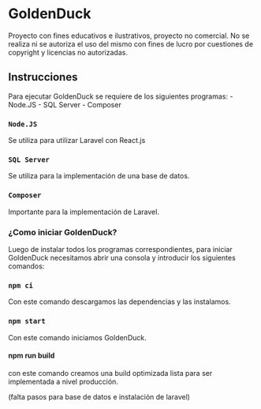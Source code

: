 # GoldenDuck
Proyecto con fines educativos e ilustrativos, proyecto no comercial. No se realiza ni se autoriza el uso del mismo con fines de lucro por cuestiones de copyright y licencias no autorizadas.

## Instrucciones
Para ejecutar GoldenDuck se requiere de los siguientes programas:
    - Node.JS
    - SQL Server
    - Composer

### `Node.JS`
Se utiliza para utilizar Laravel con React.js

### `SQL Server`
Se utiliza para la implementación de una base de datos.

### `Composer`
Importante para la implementación de Laravel.

### ¿Como iniciar GoldenDuck?
Luego de instalar todos los programas correspondientes, para iniciar GoldenDuck necesitamos abrir una consola y introducir los siguientes comandos:

### `npm ci`
Con este comando descargamos las dependencias y las instalamos.

### `npm start`
Con este comando iniciamos GoldenDuck.

#### npm run build
con este comando creamos una build optimizada lista para ser implementada a nivel producción.


(falta pasos para base de datos e instalación de laravel)